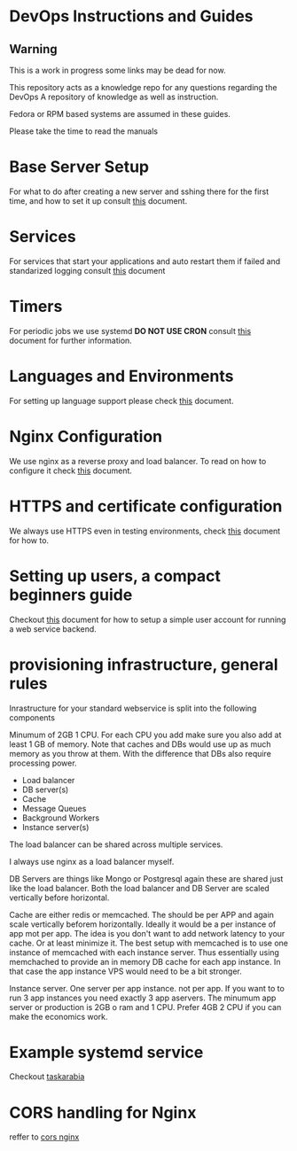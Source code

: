 DevOps Instructions and Guides
==============================


## Warning
This is a work in progress some links may be dead for now.


This repository acts as a knowledge repo for any questions regarding the DevOps
A repository of knowledge as well as instruction.



Fedora or RPM based systems are assumed in these guides.

Please take the time to read the manuals


# Base Server Setup

For what to do after creating a new server and sshing there for the first time, and how to set it up consult
[this](generic/README.md) document.


# Services


For services that start your applications and auto restart them if failed and standarized logging consult [this](generic/SERVICES.md) document

# Timers


For periodic jobs we use systemd **DO NOT USE CRON** consult [this](generic/TIMERS.md) document for further information.


# Languages and Environments

For setting up language support please check [this](languages/README.md) document.



# Nginx Configuration

We use nginx as a reverse proxy and load balancer. To read on how to configure it check [this](nginx/README.md) document.


# HTTPS and certificate configuration

We always use HTTPS even in testing environments, check [this](nginx/HTTPS.md) document for how to.




# Setting up users, a compact beginners guide

Checkout [this](users-and-permissions/simple-user-creation.md) document for how to setup a simple user account for running a web service backend.



# provisioning infrastructure, general rules

Inrastructure for your standard webservice is split into the following components

Minumum of 2GB 1 CPU. For each CPU you add make sure you also add at least 1 GB of memory.
Note that caches and DBs would use up as much memory as you throw at them. With the difference that DBs also require processing power.



- Load balancer
- DB server(s)
- Cache
- Message Queues
- Background Workers
- Instance server(s)


The load balancer can be shared across multiple services.

I always use nginx as a load balancer myself.

DB Servers are things like Mongo or Postgresql again these are shared just like the load balancer.
Both the load balancer and DB Server are scaled vertically before horizontal.

Cache are either redis or memcached. The should be per APP and again scale vertically beforem horizontally. Ideally it would be a per instance of app mot per app.
The idea is you don't want to add network latency to your cache. Or at least minimize it. The best setup with memcached is to use one instance of memcached with each instance server. Thus essentially using memchached to provide an in memory DB cache for each app instance. In that case the app instance VPS would need to be a bit stronger.

Instance server. One server per app instance. not per app. If you want to to run 3 app instances you need exactly 3 app aservers.
The minumum app server or production is 2GB o ram and 1 CPU. Prefer 4GB 2 CPU if you can make the economics work.




# Example systemd service

Checkout [taskarabia](examples/systemd/taskarabia.service)



# CORS handling for Nginx

reffer to [cors nginx](snippets/nginx/cors.md)
